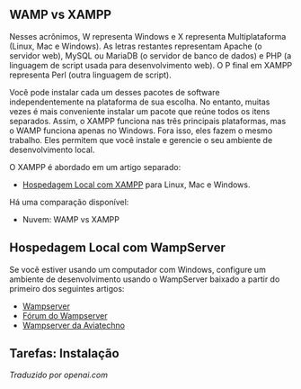 <!-- Filename: J4.x:Hosting_Setup / Display title: Hospedagem Local no Windows -->

## WAMP vs XAMPP

Nesses acrônimos, W representa Windows e X representa Multiplataforma (Linux, Mac e Windows). As letras restantes representam Apache (o servidor web), MySQL ou MariaDB (o servidor de banco de dados) e PHP (a linguagem de script usada para desenvolvimento web). O P final em XAMPP representa Perl (outra linguagem de script).

Você pode instalar cada um desses pacotes de software independentemente na plataforma de sua escolha. No entanto, muitas vezes é mais conveniente instalar um pacote que reúne todos os itens separados. Assim, o XAMPP funciona nas três principais plataformas, mas o WAMP funciona apenas no Windows. Fora isso, eles fazem o mesmo trabalho. Eles permitem que você instale e gerencie o seu ambiente de desenvolvimento local.

O XAMPP é abordado em um artigo separado:
* [Hospedagem Local com XAMPP](jdocmanual?article=user/hosting/local-hosting-with-xampp "Hospedagem Local com XAMPP") para Linux, Mac e Windows.

Há uma comparação disponível:
* Nuvem: WAMP vs XAMPP

## Hospedagem Local com WampServer

Se você estiver usando um computador com Windows, configure um ambiente de desenvolvimento usando o WampServer baixado a partir do primeiro dos seguintes artigos:

- <a href="https://www.wampserver.com/en/" class="external free" rel="nofollow noreferrer noopener">Wampserver</a>
- <a href="http://forum.wampserver.com/list.php" class="external free" rel="nofollow noreferrer noopener">Fórum do Wampserver</a>
- <a href="https://wampserver.aviatechno.net/" class="external free" rel="nofollow noreferrer noopener">Wampserver da Aviatechno</a>

## Tarefas: Instalação

*Traduzido por openai.com*

